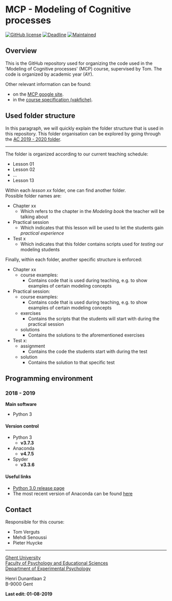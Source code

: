 
# MCP - Modeling of Cognitive processes

[![GitHub license](https://img.shields.io/apm/l/test.svg)](https://github.com/CogComNeuroSci/Pieter_H/blob/master/LICENSE)
[![Deadline](https://img.shields.io/badge/Deadline-24%2F09%2F2019-red)](https://img.shields.io/badge/Deadline-24%2F09%2F2019-red)
[![Maintained](https://img.shields.io/maintenance/yes/2019.svg)](https://img.shields.io/maintenance/yes/2019.svg)

## Overview

This is the GitHub repository used for organizing the code used in the 'Modeling of Cognitive processes' (MCP) course, supervised by Tom.
The code is organized by academic year (AY).

Other relevant information can be found:

- on the [MCP google site][google_sites].
- in the [course specification (vakfiche)][vakfiche].

[google_sites]: https://sites.google.com/view/ugent-mcp-course/home
[vakfiche]: https://studiegids.ugent.be/2019/EN/studiefiches/H002000.pdf

## Used folder structure   

In this paragraph, we will quickly explain the folder structure that is used in this repository.
This folder organisation can be explored by going through the [AC 2019 - 2020 folder][AC2019_2020].

[AC2019_2020]: https://github.com/CogComNeuroSci/modeling-master/tree/master/AY%202019%20-%202020

---

The folder is organized according to our current teaching schedule:

- Lesson 01
- Lesson 02
- ...
- Lesson 13

Within each _lesson xx_ folder, one can find another folder.   
Possible folder names are:

- Chapter xx
    - Which refers to the chapter in the _Modeling book_ the teacher will be talking about
- Practical session
    - Which indicates that this lesson will be used to let the students gain _practical experience_
- Test x
    - Which indicates that this folder contains scripts used for _testing_ our modeling students

Finally, within each folder, another specific structure is enforced:

- Chapter xx
    - course examples:
        - Contains code that is used during teaching, e.g. to show examples of certain modeling concepts
- Practical session:
    - course examples:
        - Contains code that is used during teaching, e.g. to show examples of certain modeling concepts
    - exercises
        - Contains the scripts that the students will start with during the practical session
    - solutions
        - Contains the solutions to the aforementioned exercises
- Test x:
    - assignment
        - Contains the code the students start with during the test
    - solution
        - Contains the solution to that specific test

## Programming environment   

### 2018 - 2019

**Main software**

- Python 3
    
#### Version control

- Python 3
    - **v3.7.3**
- Anaconda
    - **v4.7.5**
- Spyder
    - **v3.3.6**

#### Useful links

- [Python 3.0 release page][py3]
- The most recent version of Anaconda can be found [here][anaconda]

[py3]: https://www.python.org/download/releases/3.0/
[anaconda]: https://www.anaconda.com/distribution/

## Contact

Responsible for this course:

- Tom Verguts
- Mehdi Senoussi
- Pieter Huycke  

[Labsite]: https://cogcomneurosci.com/

---

[Ghent University][UGent]   
[Faculty of Psychology and Educational Sciences][Faculty]  
[Department of Experimental Psychology][Department]  

[UGent]:      https://www.ugent.be/en
[Faculty]:    https://www.ugent.be/pp/en
[Department]: https://www.ugent.be/pp/experimentele-psychologie/en/research

Henri Dunantlaan 2  
B-9000 Gent

**Last edit: 01-08-2019**
